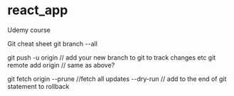 # react_app
Udemy course

Git cheat sheet
git branch --all

git push -u origin <branchname> // add your new branch to git to track changes etc
git remote add origin <branchname> // same as above?

git fetch origin --prune //fetch all updates 
--dry-run // add to the end of git statement to rollback